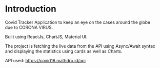 # Introduction
Covid Tracker Application to keep an eye on the cases around the globe due to CORONA VIRUS.

Built using ReactJs, ChartJS, Material UI.

The project is fetching the live data from the API using Async/Await syntax and displaying the statistics using cards as well as Charts. 

API used: https://covid19.mathdro.id/api

